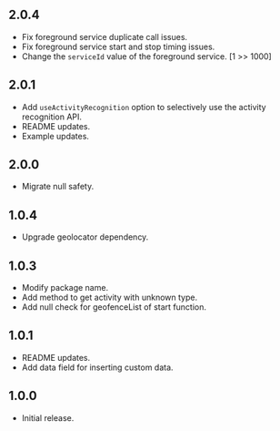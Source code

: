 ## 2.0.4

* Fix foreground service duplicate call issues.
* Fix foreground service start and stop timing issues.
* Change the `serviceId` value of the foreground service. [1 >> 1000]

## 2.0.1

* Add `useActivityRecognition` option to selectively use the activity recognition API.
* README updates.
* Example updates.

## 2.0.0

* Migrate null safety.

## 1.0.4

* Upgrade geolocator dependency.

## 1.0.3

* Modify package name.
* Add method to get activity with unknown type.
* Add null check for geofenceList of start function.

## 1.0.1

* README updates.
* Add data field for inserting custom data.

## 1.0.0

* Initial release.
